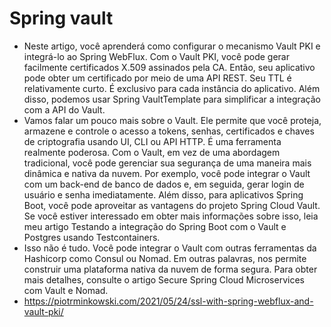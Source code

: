 # Spring vault
- Neste artigo, você aprenderá como configurar o mecanismo Vault PKI e integrá-lo ao Spring WebFlux. Com o Vault PKI, você pode gerar facilmente certificados X.509 assinados pela CA. Então, seu aplicativo pode obter um certificado por meio de uma API REST. Seu TTL é relativamente curto. É exclusivo para cada instância do aplicativo. Além disso, podemos usar Spring VaultTemplate para simplificar a integração com a API do Vault.
- Vamos falar um pouco mais sobre o Vault. Ele permite que você proteja, armazene e controle o acesso a tokens, senhas, certificados e chaves de criptografia usando UI, CLI ou API HTTP. É uma ferramenta realmente poderosa. Com o Vault, em vez de uma abordagem tradicional, você pode gerenciar sua segurança de uma maneira mais dinâmica e nativa da nuvem. Por exemplo, você pode integrar o Vault com um back-end de banco de dados e, em seguida, gerar login de usuário e senha imediatamente. Além disso, para aplicativos Spring Boot, você pode aproveitar as vantagens do projeto Spring Cloud Vault. Se você estiver interessado em obter mais informações sobre isso, leia meu artigo Testando a integração do Spring Boot com o Vault e Postgres usando Testcontainers.
- Isso não é tudo. Você pode integrar o Vault com outras ferramentas da Hashicorp como Consul ou Nomad. Em outras palavras, nos permite construir uma plataforma nativa da nuvem de forma segura. Para obter mais detalhes, consulte o artigo Secure Spring Cloud Microservices com Vault e Nomad.
- https://piotrminkowski.com/2021/05/24/ssl-with-spring-webflux-and-vault-pki/
